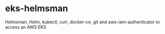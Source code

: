 # eks-helmsman
Helmsman, Helm, kubectl, curl, docker-ce, git and aws-iam-authenticator to access an AWS EKS
